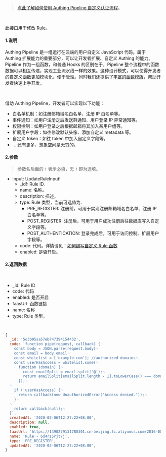 > [点此了解如何使用 Authing Pipeline 自定义认证流程](https://docs.authing.cn/authing/extensibility/pipeline)。

<br/>

此接口用于修改 Rule。

#### 1.说明

Authing Pipeline 是一组运行在云端的用户自定义 JavaScript 代码，属于 Authing 扩展能力的重要部分，可以让开发者扩展、自定义 Authing 的能力。Pipeline 作为一组函数，和普通 Hooks 的区别在于，Pipeline 整个流程中的函数数据可以相互传递，实现工业流水线一样的效果。这种设计模式，可以使得开发者的自定义函数更加模块化，便于管理。同时我们还提供了[丰富的函数模版](https://github.com/authing/pipeline)，帮助开发者快速上手开发。

<br/>

借助 Authing Pipeline，开发者可以实现以下功能：
‌
- 白名单机制：如注册邮箱域名白名单、注册 IP 白名单等。
- 事件通知：如用户注册之后发送群通知、用户登录 IP 异常通知等。
- 权限控制：如用户登录之后根据邮箱将其加入某用户组等。
- 扩展用户字段：如往修改默认头像、添加自定义 metadata 等。
- 自定义  token：如往 token 中加入自定义字段等。
- ... 还有更多，想象空间是无穷的。

#### 2.参数

> 参数名后面的 `!` 表示必填，无 `!` 即为选填。

* input: UpdateRuleInput!
  * _id!: Rule ID.
  * name: 名称。
  * description: 描述。
  * type: Rule 类型，当前可选值为:
    * PRE_REGISTER: 注册前，可用于实现注册邮箱域名白名单、注册 IP 白名单等。
    * POST_REGISTER: 注册后，可用于用户成功注册后往数据库写入自定义字段等。
    * POST_AUTHENTICATION: 登录完成后，可用于访问控制、扩展用户字段等。
  * code: 代码。详情请见：[如何编写自定义 Rule 函数](https://docs.authing.cn/authing/extensibility/rules/how-to-write-pipe-function)
  * enabled: 是否开启。


#### 2.返回数据

<br/>

* _id: Rule ID
* code: 代码
* enabled: 是否开启
* faasUrl: 函数链接
* name: 名称
* type: Rule 类型。

<br/>

```javascript
{
  _id: '5e3b95aa57eb747394154432',
  code: `function pipe(request, callback) {␊
    const body = JSON.parse(request.body)␊
    const email = body.email␊
    const whitelist = ['example.com']; //authorized domains␊
    const userHasAccess = whitelist.some(␊
      function (domain) {␊
        const emailSplit = email.split('@');␊
        return emailSplit[emailSplit.length - 1].toLowerCase() === domain;␊
      });␊
  ␊
    if (!userHasAccess) {␊
      return callback(new UnauthorizedError('Access denied.'));␊
    }␊
  ␊
    return callback(null);␊
  }`,
  createdAt: '2020-02-06T12:27:22+08:00',
  description: null,
  enabled: true,
  faasUrl: 'https://1390279131788301.cn-beijing.fc.aliyuncs.com/2016-08-15/proxy/authing-rules-pipeline/nodejs8-a5171b70-dc73-485e-b480-302eb9faee94/',
  name: 'Rule - 6d4rz5rjt7j',
  type: 'PRE_REGISTER',
  updatedAt: '2020-02-06T12:27:22+08:00',
}
```

<br/>
